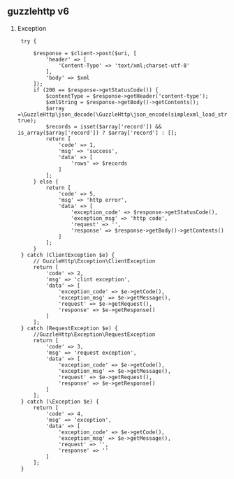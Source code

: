 ## guzzlehttp v6

1. Exception

		try {
           
            $response = $client->post($uri, [
                'header' => [
                    'Content-Type' => 'text/xml;charset-utf-8'
                ],
                'body' => $xml
            ]);
            if (200 == $response->getStatusCode()) {
                $contentType = $response->getHeader('content-type');
                $xmlString = $response->getBody()->getContents();
                $array =\GuzzleHttp\json_decode(\GuzzleHttp\json_encode(simplexml_load_string($xmlString)), true);
                $records = isset($array['record']) && is_array($array['record']) ? $array['record'] : [];
                return [
                    'code' => 1,
                    'msg' => 'success',
                    'data' => [
                        'rows' => $records
                    ]
                ];
            } else {
                return [
                    'code' => 5,
                    'msg' => 'http error',
                    'data' => [
                        'exception_code' => $response->getStatusCode(),
                        'exception_msg' => 'http code',
                        'request' => '',
                        'response' => $response->getBody()->getContents()
                    ]
                ];
            }
        } catch (ClientException $e) {
			// GuzzleHttp\Exception\ClientException
            return [
                'code' => 2,
                'msg' => 'clint exception',
                'data' => [
                    'exception_code' => $e->getCode(),
                    'exception_msg' => $e->getMessage(),
                    'request' => $e->getRequest(),
                    'response' => $e->getResponse()
                ]
            ];
        } catch (RequestException $e) {
			//GuzzleHttp\Exception\RequestException
            return [
                'code' => 3,
                'msg' => 'request exception',
                'data' => [
                    'exception_code' => $e->getCode(),
                    'exception_msg' => $e->getMessage(),
                    'request' => $e->getRequest(),
                    'response' => $e->getResponse()
                ]
            ];
        } catch (\Exception $e) {
            return [
                'code' => 4,
                'msg' => 'exception',
                'data' => [
                    'exception_code' => $e->getCode(),
                    'exception_msg' => $e->getMessage(),
                    'request' => '',
                    'response' => ''
                ]
            ];
        }
